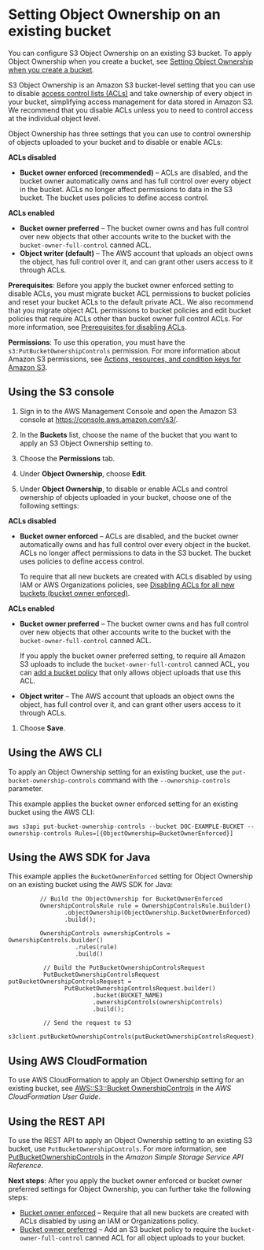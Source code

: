 # Setting Object Ownership on an existing bucket<a name="object-ownership-existing-bucket"></a>

You can configure S3 Object Ownership on an existing S3 bucket\. To apply Object Ownership when you create a bucket, see [Setting Object Ownership when you create a bucket](object-ownership-new-bucket.md)\.

S3 Object Ownership is an Amazon S3 bucket\-level setting that you can use to disable [access control lists \(ACLs\)](acl-overview.md) and take ownership of every object in your bucket, simplifying access management for data stored in Amazon S3\. We recommend that you disable ACLs unless you to need to control access at the individual object level\. 

Object Ownership has three settings that you can use to control ownership of objects uploaded to your bucket and to disable or enable ACLs:

**ACLs disabled**
+ **Bucket owner enforced \(recommended\)** – ACLs are disabled, and the bucket owner automatically owns and has full control over every object in the bucket\. ACLs no longer affect permissions to data in the S3 bucket\. The bucket uses policies to define access control\.

**ACLs enabled**
+ **Bucket owner preferred** – The bucket owner owns and has full control over new objects that other accounts write to the bucket with the `bucket-owner-full-control` canned ACL\. 
+ **Object writer \(default\)** – The AWS account that uploads an object owns the object, has full control over it, and can grant other users access to it through ACLs\.

**Prerequisites**: Before you apply the bucket owner enforced setting to disable ACLs, you must migrate bucket ACL permissions to bucket policies and reset your bucket ACLs to the default private ACL\. We also recommend that you migrate object ACL permissions to bucket policies and edit bucket policies that require ACLs other than bucket owner full control ACLs\. For more information, see [Prerequisites for disabling ACLs](object-ownership-migrating-acls-prerequisites.md)\.

**Permissions**: To use this operation, you must have the `s3:PutBucketOwnershipControls` permission\. For more information about Amazon S3 permissions, see [Actions, resources, and condition keys for Amazon S3](list_amazons3.md)\. 

## Using the S3 console<a name="add-object-ownership"></a>

1. Sign in to the AWS Management Console and open the Amazon S3 console at [https://console\.aws\.amazon\.com/s3/](https://console.aws.amazon.com/s3/)\.

1. In the **Buckets** list, choose the name of the bucket that you want to apply an S3 Object Ownership setting to\.

1. Choose the **Permissions** tab\.

1. Under **Object Ownership**, choose **Edit**\.

1. Under **Object Ownership**, to disable or enable ACLs and control ownership of objects uploaded in your bucket, choose one of the following settings:

**ACLs disabled**
   + **Bucket owner enforced** – ACLs are disabled, and the bucket owner automatically owns and has full control over every object in the bucket\. ACLs no longer affect permissions to data in the S3 bucket\. The bucket uses policies to define access control\.

     To require that all new buckets are created with ACLs disabled by using IAM or AWS Organizations policies, see [Disabling ACLs for all new buckets \(bucket owner enforced\)](ensure-object-ownership.md#object-ownership-requiring-bucket-owner-enforced)\.

**ACLs enabled**
   + **Bucket owner preferred** – The bucket owner owns and has full control over new objects that other accounts write to the bucket with the `bucket-owner-full-control` canned ACL\. 

     If you apply the bucket owner preferred setting, to require all Amazon S3 uploads to include the `bucket-owner-full-control` canned ACL, you can [add a bucket policy](ensure-object-ownership.md#ensure-object-ownership-bucket-policy) that only allows object uploads that use this ACL\.
   + **Object writer** – The AWS account that uploads an object owns the object, has full control over it, and can grant other users access to it through ACLs\.

1. Choose **Save**\.

## Using the AWS CLI<a name="object-ownership-existing-bucket-cli"></a>

To apply an Object Ownership setting for an existing bucket, use the `put-bucket-ownership-controls` command with the `--ownership-controls` parameter\.

This example applies the bucket owner enforced setting for an existing bucket using the AWS CLI:

```
aws s3api put-bucket-ownership-controls --bucket DOC-EXAMPLE-BUCKET --ownership-controls Rules=[{ObjectOwnership=BucketOwnerEnforced}]
```

## Using the AWS SDK for Java<a name="object-ownership-existing-bucket-sdk-java"></a>

This example applies the `BucketOwnerEnforced` setting for Object Ownership on an existing bucket using the AWS SDK for Java:

```
         // Build the ObjectOwnership for BucketOwnerEnforced
         OwnershipControlsRule rule = OwnershipControlsRule.builder()
                .objectOwnership(ObjectOwnership.BucketOwnerEnforced)
                .build();

         OwnershipControls ownershipControls = OwnershipControls.builder()
                   .rules(rule)
                   .build()

          // Build the PutBucketOwnershipControlsRequest
          PutBucketOwnershipControlsRequest putBucketOwnershipControlsRequest =
                PutBucketOwnershipControlsRequest.builder()
                        .bucket(BUCKET_NAME)
                        .ownershipControls(ownershipControls)
                        .build();
                        
          // Send the request to S3 
          s3client.putBucketOwnershipControls(putBucketOwnershipControlsRequest);
```

## Using AWS CloudFormation<a name="object-ownership-existing-bucket-cfn"></a>

To use AWS CloudFormation to apply an Object Ownership setting for an existing bucket, see [AWS::S3::Bucket OwnershipControls](https://docs.aws.amazon.com/AWSCloudFormation/latest/UserGuide/aws-properties-s3-bucket-ownershipcontrols.html) in the *AWS CloudFormation User Guide*\.

## Using the REST API<a name="object-ownership-existing-bucket-rest-api"></a>

To use the REST API to apply an Object Ownership setting to an existing S3 bucket, use `PutBucketOwnershipControls`\. For more information, see [PutBucketOwnershipControls](https://docs.aws.amazon.com/AmazonS3/latest/API/API_PutBucketOwnershipControls.html) in the *Amazon Simple Storage Service API Reference*\.

**Next steps**: After you apply the bucket owner enforced or bucket owner preferred settings for Object Ownership, you can further take the following steps:
+ [Bucket owner enforced](ensure-object-ownership.md#object-ownership-requiring-bucket-owner-enforced) – Require that all new buckets are created with ACLs disabled by using an IAM or Organizations policy\. 
+ [Bucket owner preferred](ensure-object-ownership.md#ensure-object-ownership-bucket-policy) – Add an S3 bucket policy to require the `bucket-owner-full-control` canned ACL for all object uploads to your bucket\.
